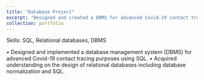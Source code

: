 ```yaml
---
title: "Database Project"
excerpt: "Designed and created a DBMS for advanced Covid-19 contact tracing <br/><img src='/images/500x300.png'>"
collection: portfolio
---
```


Skills: SQL, Relational databases, DBMS

• Designed and implemented a database management system (DBMS) for advanced Covid-19 contact tracing
purposes using SQL.
• Acquired understanding on the design of relational databases including database normalization and SQL.
